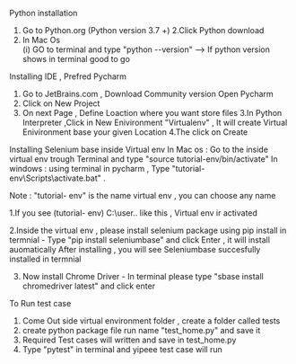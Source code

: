 Python  installation 
1. Go to Python.org   (Python version 3.7 +)
2.Click Python download 
3. In Mac Os  
    (i) GO to terminal and type "python --version" --> If python version shows in terminal good to go 
    
Installing IDE , Prefred Pycharm
1. Go to JetBrains.com , Download Community version
Open Pycharm 
1. Click on New Project 
2. On next Page , Define Loaction where you want store files 
3.In Python Interpreter  ,Click in New Enivironment "Virtualenv"  , It will create Virtual Enivironment base your given Location 
4.The click on Create 


Installing Selenium base inside  Virtual env
In Mac os : Go to the  inside virtual env  trough Terminal and type "source tutorial-env/bin/activate"
In windows : using terminal in  pycharm , Type "tutorial-env\Scripts\activate.bat" . 

Note : "tutorial- env" is the name virtual env , you can choose any name 

1.If you see (tutorial- env) C:\user\.. like this , Virtual env ir activated

2.Inside the  virtual env , please install  selenium package  using pip install
     in termnial - Type "pip install seleniumbase" and click Enter , it will install auomatically 
     After installing , you will see Seleniumbase  succesfully installed in termnial 
     
3. Now install Chrome Driver  - In terminal please type "sbase install chromedriver latest" and click enter 


To Run test case 
1. Come Out side virtual environment folder  , create a folder called tests
2. create python package file run name "test_home.py" and save it 
3. Required Test cases will written and save in test_home.py 
4. Type "pytest" in terminal  and yipeee test case will run 
     
